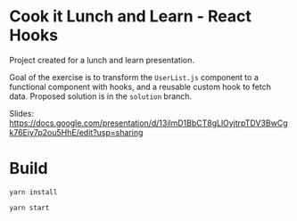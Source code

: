 # Cook it Lunch and Learn - React Hooks

Project created for a lunch and learn presentation. 

Goal of the exercise is to transform the `UserList.js` component to a functional component with hooks, and a reusable custom hook to fetch data.
Proposed solution is in the `solution` branch. 

Slides: https://docs.google.com/presentation/d/13ilmD1BbCT8gLlOyjtrpTDV3BwCgk76Eiy7p2ou5HhE/edit?usp=sharing

# Build
`yarn install`

`yarn start`
